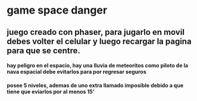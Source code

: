 # game space danger

## juego creado con phaser, para jugarlo en movil debes volter el celular y luego recargar la pagina para que se centre. 

#### hay peligro en el espacio, hay una lluvia de meteoritos como piloto de la nava espacial debe evitarlos para por regresar seguros

#### posee 5 niveles, ademas de uno extra llamado imposible debido a que tiene que eviarlos por al menos 15'

